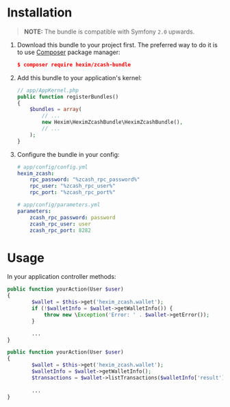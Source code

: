 Installation
============

> **NOTE:** The bundle is compatible with Symfony `2.0` upwards.

1. Download this bundle to your project first. The preferred way to do it is
    to use [Composer](https://getcomposer.org/) package manager:
    
    ``` json
    $ composer require hexim/zcash-bundle
    ```
2. Add this bundle to your application's kernel:
    
    ``` php
    // app/AppKernel.php
    public function registerBundles()
    {
        $bundles = array(
            // ...
            new Hexim\HeximZcashBundle\HeximZcashBundle(),
            // ...
        );
    }
    ```

3. Configure the bundle in your config:
    
    ``` yaml
    # app/config/config.yml
    hexim_zcash:
        rpc_password: "%zcash_rpc_password%"
        rpc_user: "%zcash_rpc_user%"
        rpc_port: "%zcash_rpc_port%"
    ```
    ``` yaml
    # app/config/parameters.yml
    parameters:
        zcash_rpc_password: password
        zcash_rpc_user: user
        zcash_rpc_port: 8282
    ```
    
Usage
=====

In your application controller methods:

```php
public function yourAction(User $user)
{
        $wallet = $this->get('hexim_zcash.wallet');
        if (!$walletInfo = $wallet->getWalletInfo()) {
            throw new \Exception('Error: ' . $wallet->getError());
        }

        ...
}
```

```php
public function yourAction(User $user)
{
        $wallet = $this->get('hexim_zcash.wallet');
        $walletInfo = $wallet->getWalletInfo();
        $transactions = $wallet->listTransactions($walletInfo['result']['txcount']);
        
        ...
}
```
